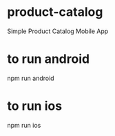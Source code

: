 # product-catalog

Simple Product Catalog Mobile App

# to run android

npm run android

# to run ios

npm run ios
